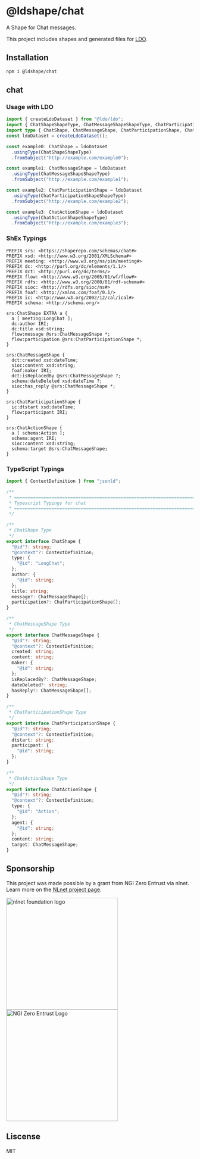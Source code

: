 # @ldshape/chat

A Shape for Chat messages.

This project includes shapes and generated files for [LDO](https://ldo.js.org).

## Installation

```bash
npm i @ldshape/chat
```


## chat

### Usage with LDO

```typescript
import { createLdoDataset } from "@ldo/ldo";
import { ChatShapeShapeType, ChatMessageShapeShapeType, ChatParticipationShapeShapeType, ChatActionShapeShapeType } from "@ldshape/chat";
import type { ChatShape, ChatMessageShape, ChatParticipationShape, ChatActionShape } from "@ldshape/chat";
const ldoDataset = createLdoDataset();

const example0: ChatShape = ldoDataset
  .usingType(ChatShapeShapeType)
  .fromSubject("http://example.com/example0");

const example1: ChatMessageShape = ldoDataset
  .usingType(ChatMessageShapeShapeType)
  .fromSubject("http://example.com/example1");

const example2: ChatParticipationShape = ldoDataset
  .usingType(ChatParticipationShapeShapeType)
  .fromSubject("http://example.com/example2");

const example3: ChatActionShape = ldoDataset
  .usingType(ChatActionShapeShapeType)
  .fromSubject("http://example.com/example3");

```

### ShEx Typings

```shex
PREFIX srs: <https://shaperepo.com/schemas/chat#>
PREFIX xsd: <http://www.w3.org/2001/XMLSchema#>
PREFIX meeting: <http://www.w3.org/ns/pim/meeting#>
PREFIX dc: <http://purl.org/dc/elements/1.1/>
PREFIX dct: <http://purl.org/dc/terms/>
PREFIX flow: <http://www.w3.org/2005/01/wf/flow#>
PREFIX rdfs: <http://www.w3.org/2000/01/rdf-schema#>
PREFIX sioc: <http://rdfs.org/sioc/ns#>
PREFIX foaf: <http://xmlns.com/foaf/0.1/>
PREFIX ic: <http://www.w3.org/2002/12/cal/ical#>
PREFIX schema: <http://schema.org/>

srs:ChatShape EXTRA a {
  a [ meeting:LongChat ];
  dc:author IRI;
  dc:title xsd:string;
  flow:message @srs:ChatMessageShape *;
  flow:participation @srs:ChatParticipationShape *;
}

srs:ChatMessageShape {
  dct:created xsd:dateTime;
  sioc:content xsd:string;
  foaf:maker IRI;
  dct:isReplacedBy @srs:ChatMessageShape ?;
  schema:dateDeleted xsd:dateTime ?;
  sioc:has_reply @srs:ChatMessageShape *;
}

srs:ChatParticipationShape {
  ic:dtstart xsd:dateTime;
  flow:participant IRI;
}

srs:ChatActionShape {
  a [ schema:Action ];
  schema:agent IRI;
  sioc:content xsd:string;
  schema:target @srs:ChatMessageShape;
}
```

### TypeScript Typings

```typescript
import { ContextDefinition } from "jsonld";

/**
 * =============================================================================
 * Typescript Typings for chat
 * =============================================================================
 */

/**
 * ChatShape Type
 */
export interface ChatShape {
  "@id"?: string;
  "@context"?: ContextDefinition;
  type: {
    "@id": "LongChat";
  };
  author: {
    "@id": string;
  };
  title: string;
  message?: ChatMessageShape[];
  participation?: ChatParticipationShape[];
}

/**
 * ChatMessageShape Type
 */
export interface ChatMessageShape {
  "@id"?: string;
  "@context"?: ContextDefinition;
  created: string;
  content: string;
  maker: {
    "@id": string;
  };
  isReplacedBy?: ChatMessageShape;
  dateDeleted?: string;
  hasReply?: ChatMessageShape[];
}

/**
 * ChatParticipationShape Type
 */
export interface ChatParticipationShape {
  "@id"?: string;
  "@context"?: ContextDefinition;
  dtstart: string;
  participant: {
    "@id": string;
  };
}

/**
 * ChatActionShape Type
 */
export interface ChatActionShape {
  "@id"?: string;
  "@context"?: ContextDefinition;
  type: {
    "@id": "Action";
  };
  agent: {
    "@id": string;
  };
  content: string;
  target: ChatMessageShape;
}

```

## Sponsorship
This project was made possible by a grant from NGI Zero Entrust via nlnet. Learn more on the [NLnet project page](https://nlnet.nl/project/SolidUsableApps/).

[<img src="https://nlnet.nl/logo/banner.png" alt="nlnet foundation logo" width="300" />](https://nlnet.nl/)
[<img src="https://nlnet.nl/image/logos/NGI0Entrust_tag.svg" alt="NGI Zero Entrust Logo" width="300" />](https://nlnet.nl/)

## Liscense
MIT
